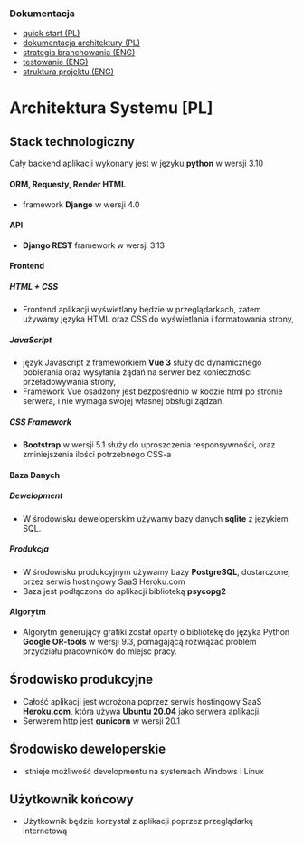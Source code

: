 ### Dokumentacja
- [quick start (PL)](SaluSL/planimbly/README.md)
- [dokumentacja architektury (PL)](SaluSL/planimbly/docs/dev-manuals/sys_arch.md)
- [strategia branchowania (ENG)](SaluSL/planimbly/docs/dev-manuals/source_control.md)
- [testowanie (ENG)](SaluSL/planimbly/docs/dev-manuals/testing.md)
- [struktura projektu (ENG)](SaluSL/planimbly/docs/dev-manuals/proj_tree.md)

# Architektura Systemu [PL]
## Stack technologiczny
Cały backend aplikacji wykonany jest w języku **python** w wersji 3.10

####  ORM, Requesty, Render HTML
- framework **Django** w wersji 4.0
#### API
- **Django REST** framework w wersji 3.13
#### Frontend
##### HTML + CSS
- Frontend aplikacji wyświetlany będzie w przeglądarkach, zatem używamy języka HTML oraz CSS do wyświetlania i formatowania strony,
##### JavaScript
- język Javascript z frameworkiem **Vue 3** służy do dynamicznego pobierania oraz wysyłania żądań na serwer bez konieczności przeładowywania strony,
- Framework Vue osadzony jest bezpośrednio w kodzie html po stronie serwera, i nie wymaga
swojej własnej obsługi żądzań.
##### CSS Framework
- **Bootstrap** w wersji 5.1 służy do uproszczenia responsywności, oraz zminiejszenia ilości potrzebnego CSS-a
#### Baza Danych
##### Dewelopment
- W środowisku deweloperskim używamy bazy danych **sqlite** z językiem SQL.
##### Produkcja
- W środowisku produkcyjnym używamy bazy **PostgreSQL**, dostarczonej przez serwis hostingowy SaaS Heroku.com
- Baza jest podłączona do aplikacji biblioteką **psycopg2**
#### Algorytm
- Algorytm generujący grafiki został oparty o bibliotekę do języka Python **Google OR-tools** w wersji 9.3, pomagającą rozwiązać problem przydziału pracowników do miejsc pracy.


## Środowisko produkcyjne
- Całość aplikacji jest wdrożona poprzez serwis hostingowy SaaS **Heroku.com**, która używa **Ubuntu 20.04** jako serwera aplikacji
- Serwerem http jest **gunicorn** w wersji 20.1

## Środowisko deweloperskie
- Istnieje możliwość developmentu na systemach Windows i Linux
## Użytkownik końcowy
- Użytkownik będzie korzystał z aplikacji poprzez przeglądarkę internetową


